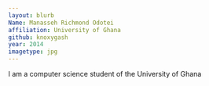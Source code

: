 ```yaml
---
layout: blurb
Name: Manasseh Richmond Odotei
affiliation: University of Ghana
github: knoxygash
year: 2014
imagetype: jpg
---
```

I am a computer science student of the University of Ghana
